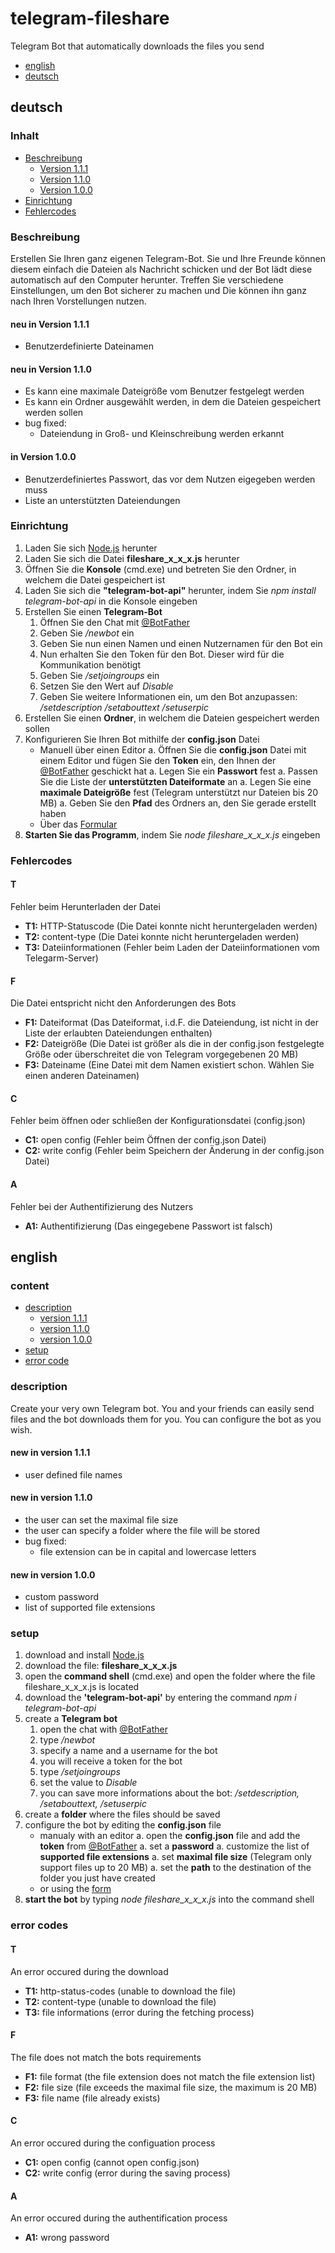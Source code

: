 # telegram-fileshare
Telegram Bot that automatically downloads the files you send

- [english](#english)
- [deutsch](#deutsch)

## deutsch

### Inhalt

- [Beschreibung](#Beschreibung)
  - [Version 1.1.1](#neu-in-Version-111)
  - [Version 1.1.0](#neu-in-Version-110)
  - [Version 1.0.0](#neu-in-Version-100)
- [Einrichtung](#Einrichtung)
- [Fehlercodes](#Fehlercodes)

### Beschreibung

Erstellen Sie Ihren ganz eigenen Telegram-Bot. Sie und Ihre Freunde können diesem einfach die Dateien als Nachricht schicken und der Bot lädt diese automatisch auf den Computer herunter.
Treffen Sie verschiedene Einstellungen, um den Bot sicherer zu machen und Die können ihn ganz nach Ihren Vorstellungen nutzen.

#### neu in Version 1.1.1

* Benutzerdefinierte Dateinamen

#### neu in Version 1.1.0

* Es kann eine maximale Dateigröße vom Benutzer festgelegt werden
* Es kann ein Ordner ausgewählt werden, in dem die Dateien gespeichert werden sollen
* bug fixed:
    * Dateiendung in Groß- und Kleinschreibung werden erkannt

#### in Version 1.0.0

* Benutzerdefiniertes Passwort, das vor dem Nutzen eigegeben werden muss
* Liste an unterstützten Dateiendungen

### Einrichtung

1. Laden Sie sich [Node.js](https://nodejs.org/en/) herunter
1. Laden Sie sich die Datei **fileshare_x_x_x.js** herunter
1. Öffnen Sie die **Konsole** (cmd.exe) und betreten Sie den Ordner, in welchem die Datei gespeichert ist
1. Laden Sie sich die **"telegram-bot-api"** herunter, indem Sie *npm install telegram-bot-api* in die Konsole eingeben
1. Erstellen Sie einen **Telegram-Bot**
    1. Öffnen Sie den Chat mit [@BotFather](https://t.me/botfather)
    1. Geben Sie */newbot* ein
    1. Geben Sie nun einen Namen und einen Nutzernamen für den Bot ein
    1. Nun erhalten Sie den Token für den Bot. Dieser wird für die Kommunikation benötigt
    1. Geben Sie */setjoingroups* ein
    1. Setzen Sie den Wert auf *Disable*
    1. Geben Sie weitere Informationen ein, um den Bot anzupassen: */setdescription /setabouttext /setuserpic*
1. Erstellen Sie einen **Ordner**, in welchem die Dateien gespeichert werden sollen
1. Konfigurieren Sie Ihren Bot mithilfe der **config.json** Datei
    * Manuell über einen Editor
        a. Öffnen Sie die **config.json** Datei mit einem Editor und fügen Sie den **Token** ein, den Ihnen der [@BotFather](https://t.me/botfather) geschickt hat
        a. Legen Sie ein **Passwort** fest
        a. Passen Sie die Liste der **unterstützten Dateiformate** an
        a. Legen Sie eine **maximale Dateigröße** fest (Telegram unterstützt nur Dateien bis 20 MB)
        a. Geben Sie den **Pfad** des Ordners an, den Sie gerade erstellt haben
    * Über das [Formular](https://software.pallindium.de/fileshare/configgenerator)
1. **Starten Sie das Programm**, indem Sie *node fileshare_x_x_x.js* eingeben

### Fehlercodes

#### T

Fehler beim Herunterladen der Datei
* **T1:** HTTP-Statuscode (Die Datei konnte nicht heruntergeladen werden)
* **T2:** content-type (Die Datei konnte nicht heruntergeladen werden)
* **T3:** Dateiinformationen (Fehler beim Laden der Dateiinformationen vom Telegarm-Server)

#### F

Die Datei entspricht nicht den Anforderungen des Bots
* **F1:** Dateiformat (Das Dateiformat, i.d.F. die Dateiendung, ist nicht in der Liste der erlaubten Dateiendungen enthalten)
* **F2:** Dateigröße (Die Datei ist größer als die in der config.json festgelegte Größe oder überschreitet die von Telegram vorgegebenen 20 MB)
* **F3:** Dateiname (Eine Datei mit dem Namen existiert schon. Wählen Sie einen anderen Dateinamen)

#### C

Fehler beim öffnen oder schließen der Konfigurationsdatei (config.json)
* **C1:** open config (Fehler beim Öffnen der config.json Datei)
* **C2:** write config (Fehler beim Speichern der Änderung in der config.json Datei)

#### A

Fehler bei der Authentifizierung des Nutzers
* **A1:** Authentifizierung (Das eingegebene Passwort ist falsch)

## english

### content

- [description](#description)
  - [version 1.1.1](#new-in-version-111)
  - [version 1.1.0](#new-in-version-110)
  - [version 1.0.0](#new-in-version-100)
- [setup](#setup)
- [error code](#error-codes)

### description

Create your very own Telegram bot. You and your friends can easily send files
and the bot downloads them for you. You can configure the bot as you wish.

#### new in version 1.1.1

* user defined file names

#### new in version 1.1.0

* the user can set the maximal file size
* the user can specify a folder where the file will be stored
* bug fixed:
	* file extension can be in capital and lowercase letters
	
#### new in version 1.0.0

* custom password
* list of supported file extensions

### setup

1. download and install [Node.js](https://nodejs.org/en/)
1. download the file: **fileshare_x_x_x.js**
1. open the **command shell** (cmd.exe) and open the folder where the file fileshare_x_x_x.js is located
1. download the **'telegram-bot-api'** by entering the command *npm i telegram-bot-api*
1. create a **Telegram bot**
    1. open the chat with [@BotFather](https://t.me/botfather)
    1. type */newbot*
    1. specify a name and a username for the bot
    1. you will receive a token for the bot
    1. type */setjoingroups*
    1. set the value to *Disable*
    1. you can save more informations about the bot: */setdescription, /setabouttext, /setuserpic*
1. create a **folder** where the files should be saved
1. configure the bot by editing the **config.json** file
    * manualy with an editor
        a. open the **config.json** file and add the **token** from [@BotFather](https://t.me/botfather)
        a. set a **password**
        a. customize the list of **supported file extensions**
        a. set **maximal file size** (Telegram only support files up to 20 MB)
        a. set the **path** to the destination of the folder you just have created
    * or using the [form](https://software.pallindium.de/fileshare/configgenerator)
1. **start the bot** by typing *node fileshare_x_x_x.js* into the command shell

### error codes

#### T

An error occured during the download
* **T1:** http-status-codes (unable to download the file)
* **T2:** content-type (unable to download the file)
* **T3:** file informations (error during the fetching process)

#### F

The file does not match the bots requirements
* **F1:** file format (the file extension does not match the file extension list)
* **F2:** file size (file exceeds the maximal file size, the maximum is 20 MB)
* **F3:** file name (file already exists)

#### C

An error occured during the configuation process
* **C1:** open config (cannot open config.json)
* **C2:** write config (error during the saving process)

#### A

An error occured during the authentification process
* **A1:** wrong password
